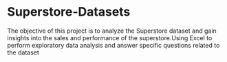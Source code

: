 # Superstore-Datasets

The objective of this project is to analyze the Superstore dataset and gain insights into the sales and performance of the superstore.Using Excel to perform exploratory data analysis and answer specific questions related to the dataset
